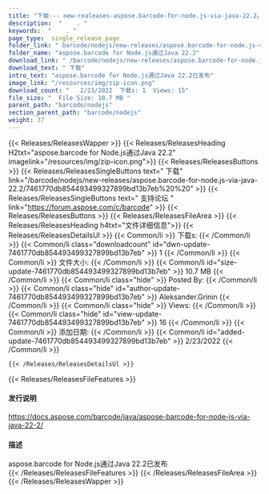 ```yaml
---
title: "下载--- new-realeases-aspose.barcode-for-node.js-via-java-22.2。" 
description:  "    . " 
keywords:  "    . " 
page_type:  single_release_page
folder_link: " barcode/nodejs/new-releases/aspose.barcode-for-node.js-via-java-22.2/"
folder_name: "aspose.barcode for Node.js通过Java 22.2"
download_link: " /barcode/nodejs/new-releases/aspose.barcode-for-node.js-via-java-22.2/7461770db854493499327899bd13b7eb"
download_text: " 下载"
intro_text: "aspose.barcode for Node.js通过Java 22.2已发布"
image_link: "/resources/img/zip-icon.png"
download_count: "   2/23/2022  下载s: 1  Views: 15"
file_size: "  File Size: 10.7 MB "
parent_path: "barcode/nodejs"
section_parent_path: "barcode/nodejs"
weight: 37
---
```


{{< Releases/ReleasesWapper >}}
  {{< Releases/ReleasesHeading H2txt="aspose.barcode for Node.js通过Java 22.2" imagelink="/resources/img/zip-icon.png">}}
  {{< Releases/ReleasesButtons >}}
    {{< Releases/ReleasesSingleButtons text=" 下载" link="/barcode/nodejs/new-releases/aspose.barcode-for-node.js-via-java-22.2/7461770db854493499327899bd13b7eb%20%20" >}}
    {{< Releases/ReleasesSingleButtons text=" 支持论坛 " link="https://forum.aspose.com/c/barcode" >}}
  {{< Releases/ReleasesButtons >}}
  {{< Releases/ReleasesFileArea >}}
    {{< Releases/ReleasesHeading h4txt="文件详细信息">}}
    {{< Releases/ReleasesDetailsUl >}}
            {{< Common/li  >}} 下载s: {{< /Common/li >}} 
      {{< Common/li class="downloadcount" id="dwn-update-7461770db854493499327899bd13b7eb" >}} 1 {{< /Common/li >}} 
      {{< Common/li  >}} 文件大小: {{< /Common/li >}} 
      {{< Common/li id="size-update-7461770db854493499327899bd13b7eb" >}} 10.7 MB {{< /Common/li >}} 
      {{< Common/li  class="hide" >}} Posted By: {{< /Common/li >}} 
      {{< Common/li class="hide" id="author-update-7461770db854493499327899bd13b7eb" >}} Aleksander.Grinin {{< /Common/li >}} 
      {{< Common/li class="hide"  >}} Views: {{< /Common/li >}} 
      {{< Common/li class="hide" id="view-update-7461770db854493499327899bd13b7eb" >}} 16 {{< /Common/li >}} 
      {{< Common/li  >}} 添加日期: {{< /Common/li >}} 
      {{< Common/li id="added-update-7461770db854493499327899bd13b7eb" >}} 2/23/2022 {{< /Common/li >}} 

    {{< /Releases/ReleasesDetailsUl >}}

  {{< Releases/ReleasesFileFeatures >}}
      <h4>发行说明</h4><div><a href="https://docs.aspose.com/barcode/java/aspose-barcode-for-node-js-via-java-22-2/">https://docs.aspose.com/barcode/java/aspose-barcode-for-node-js-via-java-22-2/</a></div><h4>描述</h4><div class="HTMLDescription">aspose.barcode for Node.js通过Java 22.2已发布</div>
  {{< /Releases/ReleasesFileFeatures >}}
 {{< /Releases/ReleasesFileArea >}}
{{< /Releases/ReleasesWapper >}}


